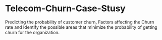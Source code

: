 # Telecom-Churn-Case-Stusy
Predicting the probability of customer churn, Factors affecting the Churn rate and Identify the possible areas that minimize the probability of getting churn for the organization.
